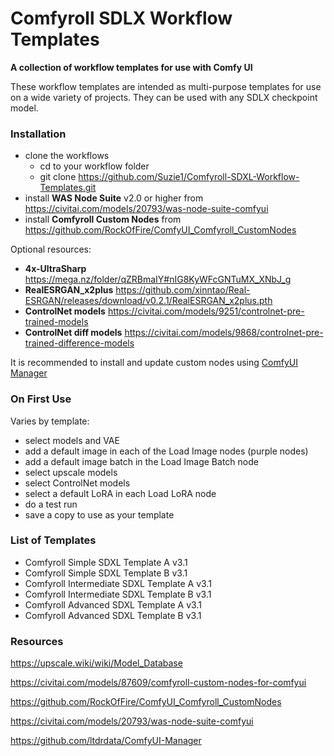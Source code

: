 # Comfyroll SDLX Workflow Templates
__A collection of workflow templates for use with Comfy UI__

These workflow templates are intended as multi-purpose templates for use on a wide variety of projects.
They can be used with any SDLX checkpoint model.

### Installation
* clone the workflows
  *  cd to your workflow folder
  *  git clone https://github.com/Suzie1/Comfyroll-SDXL-Workflow-Templates.git
* install __WAS Node Suite__ v2.0 or higher from https://civitai.com/models/20793/was-node-suite-comfyui
* install __Comfyroll Custom Nodes__ from https://github.com/RockOfFire/ComfyUI_Comfyroll_CustomNodes

Optional resources:
* __4x-UltraSharp__  https://mega.nz/folder/qZRBmaIY#nIG8KyWFcGNTuMX_XNbJ_g
* __RealESRGAN_x2plus__ https://github.com/xinntao/Real-ESRGAN/releases/download/v0.2.1/RealESRGAN_x2plus.pth
* __ControlNet models__ https://civitai.com/models/9251/controlnet-pre-trained-models
* __ControlNet diff models__ https://civitai.com/models/9868/controlnet-pre-trained-difference-models

It is recommended to install and update custom nodes using [ComfyUI Manager](https://github.com/ltdrdata/ComfyUI-Manager)

### On First Use 
Varies by template:
* select models and VAE
* add a default image in each of the Load Image nodes (purple nodes)
* add a default image batch in the Load Image Batch node
* select upscale models
* select ControlNet models
* select a default LoRA in each Load LoRA node
* do a test run
* save a copy to use as your template

### List of Templates
* Comfyroll Simple SDXL Template A v3.1
* Comfyroll Simple SDXL Template B v3.1
* Comfyroll Intermediate SDXL Template A v3.1
* Comfyroll Intermediate SDXL Template B v3.1
* Comfyroll Advanced SDXL Template A v3.1
* Comfyroll Advanced SDXL Template B v3.1

### Resources

https://upscale.wiki/wiki/Model_Database

https://civitai.com/models/87609/comfyroll-custom-nodes-for-comfyui

https://github.com/RockOfFire/ComfyUI_Comfyroll_CustomNodes

https://civitai.com/models/20793/was-node-suite-comfyui

https://github.com/ltdrdata/ComfyUI-Manager

